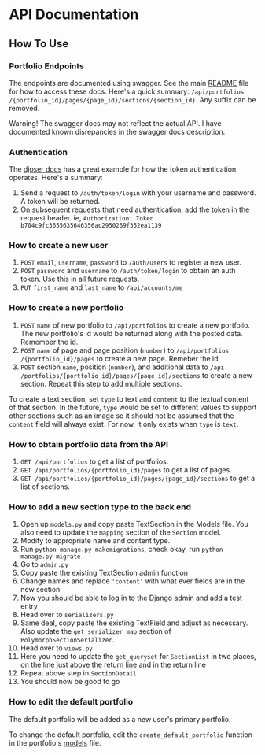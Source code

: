 # API Documentation
## How To Use
### Portfolio Endpoints
The endpoints are documented using swagger.
See the main [README][readme] file for how to access these docs.
Here's a quick summary: `​/api​/portfolios​/{portfolio_id}​/pages​/{page_id}​/sections​/{section_id}`. Any suffix can be removed.

Warning! The swagger docs may not reflect the actual API. I have documented known disrepancies in the swagger docs description.

[readme]: README.md

### Authentication
The [djoser docs][djoser] has a great example for how the token authentication operates.
Here's a summary:

 1. Send a request to `/auth/token/login` with your username and password. A token will be returned.
 2. On subsequent requests that need authentication, add the token in the request header. ie, `Authorization: Token b704c9fc3655635646356ac2950269f352ea1139`

[djoser]: https://djoser.readthedocs.io/en/latest/sample_usage.html

### How to create a new user

  1. `POST` `email`, `username`, `password` to `​/auth​/users​` to register a new user.
  2. `POST` `password` and `username` to `/auth​/token​/login​` to obtain an auth token. Use this in all future requests.
  3. `PUT` `first_name` and `last_name` to `/api/accounts/me`

### How to create a new portfolio

  1. `POST` `name` of new portfolio to `​/api​/portfolios` to create a new portfolio. The new portfolio's id would be returned along with the posted data. Remember the id.
  2. `POST` `name` of page and page position (`number`) to `/api​/portfolios​/{portfolio_id}​/pages` to create a new page. Remeber the id.
  3. `POST` section `name`, position (`number`), and additional data to `/api​/portfolios​/{portfolio_id}​/pages​/{page_id}​/sections` to create a new section. Repeat this step to add multiple sections.

To create a text section, set `type` to text and `content` to the textual content of that section.
In the future, `type` would be set to different values to support other sections such as an image so it should not be assumed that the `content` field will always exist.
For now, it only exists when `type` is `text`.

### How to obtain portfolio data from the API

  1. `GET ​/api​/portfolios` to get a list of portfolios.
  2. `GET ​/api​/portfolios​/{portfolio_id}/pages` to get a list of pages.
  3. `GET /api​/portfolios​/{portfolio_id}​/pages​/{page_id}​/sections` to get a list of sections.

### How to add a new section type to the back end
  1. Open up `models.py` and copy paste TextSection in the Models file. You also need to update the `mapping` section of the `Section` model.
  2. Modify to appropriate name and content type.
  3. Run `python manage.py makemigrations`, check okay, run `python manage.py migrate`
  4. Go to `admin.py`
  5. Copy paste the existing TextSection admin function
  6. Change names and replace `'content'` with what ever fields are in the new section
  7. Now you should be able to log in to the Django admin and add a test entry
  8. Head over to `serializers.py`
  9. Same deal, copy paste the existing TextField and adjust as necessary. Also update the `get_serializer_map` section of `PolymorphSectionSerializer`.
  10. Head over to `views.py`
  11. Here you need to update the `get_queryset` for `SectionList` in two places, on the line just above the return line and in the return line
  12. Repeat above step in `SectionDetail`
  13. You should now be good to go

### How to edit the default portfolio

The default portfolio will be added as a new user's primary portfolio.

To change the default portfolio, edit the `create_default_portfolio` function in the portfolio's  [models](portfolio/models.py) file.
